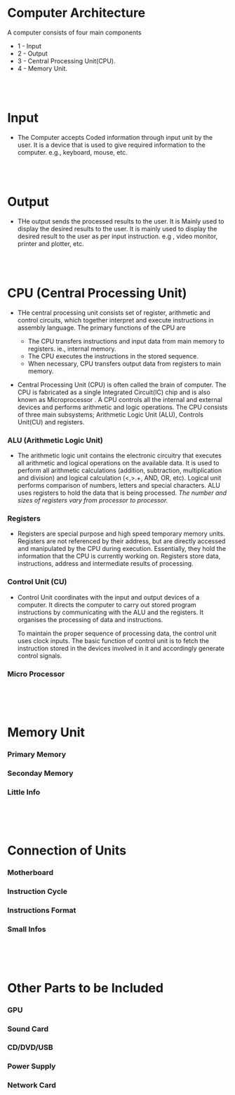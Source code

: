 # Computer Architecture 

A computer consists of four main components

- 1 - Input
- 2 - Output
- 3 - Central Processing Unit(CPU).
- 4 - Memory Unit.

<br>
<br>

# Input 

- The Computer accepts Coded information through input unit by the user. It is a device that is used to give required information to the computer. e.g., keyboard, mouse, etc.

<br>
<br>

# Output

- THe output sends the processed results to the user. It is Mainly used to display the desired results to the user. It is mainly used to display the desired result to the user as per input instruction. e.g , video monitor, printer and plotter, etc.

<br>
<br>

# CPU (Central Processing Unit)

- THe central processing unit consists set of register, arithmetic and control circuits, which together interpret and execute instructions in assembly language. The primary functions of the CPU are
  - The CPU transfers instructions and input data from main memory to registers. ie., internal memory.
  - The CPU executes the instructions in the stored sequence.
  - When necessary, CPU transfers output data from registers to main memory.
  
- Central Processing Unit (CPU) is often called the brain of computer. The CPU is fabricated as a single Integrated Circuit(IC) chip and is also known as Microprocessor . A CPU controls all the internal and external devices and performs arithmetic and logic operations. The CPU consists of three main subsystems; Arithmetic Logic Unit (ALU), Controls Unit(CU) and registers.

### ALU (Arithmetic Logic Unit)

- The arithmetic logic unit contains the electronic circuitry that executes all arithmetic and logical operations on the available data. It is used to perform all arithmetic calculations (addition, subtraction, multiplication and division) and logical calculation (<,>.+, AND, OR, etc). Logical unit performs comparison of numbers, letters and special characters. ALU uses registers to hold the data that is being processed. *The number and sizes of registers vary from processor to processor.*

### Registers

- Registers are special purpose and high speed temporary memory units. Registers are not referenced by their address, but are directly accessed and manipulated by the CPU during execution. Essentially, they hold the information that the CPU is currently working on. Registers store data, instructions, address and intermediate results of processing.

### Control Unit (CU)

- Control Unit coordinates with the input and output devices of a computer. It directs the computer to carry out stored program instructions by communicating with the ALU and the registers. It organises the processing of data and instructions.

  To maintain the proper sequence of processing data, the control unit uses clock inputs. The basic function of control unit is to fetch the instruction stored in the devices involved in it and accordingly generate control signals.

### Micro Processor

<br>
<Br>
<br>

# Memory Unit

### Primary Memory

### Seconday Memory

### Little Info

<br>
<Br>
<br>

# Connection of Units

### Motherboard

### Instruction Cycle

### Instructions Format

### Small Infos

<br>
<Br>
<br>

# Other Parts to be Included

### GPU

### Sound Card

### CD/DVD/USB

### Power Supply

### Network Card

